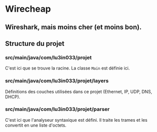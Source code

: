 # Wirecheap

## Wireshark, mais moins cher (et moins bon).

## Structure du projet

### src/main/java/com/lu3in033/projet

C'est ici que se trouve la racine. La classe `Main` est définie ici.

### src/main/java/com/lu3in033/projet/layers

Définitions des couches utilisées dans ce projet (Ethernet, IP, UDP, DNS, DHCP).

### src/main/java/com/lu3in033/projet/parser

C'est ici que l'analyseur syntaxique est défini. Il traite les trames et les convertit en une liste d'octets.